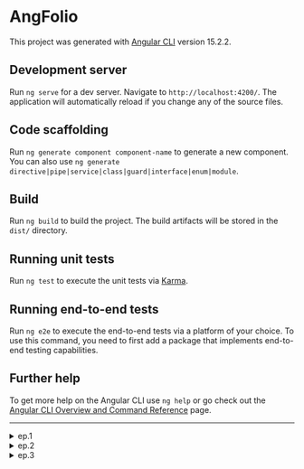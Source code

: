 # AngFolio

This project was generated with [Angular CLI](https://github.com/angular/angular-cli) version 15.2.2.

## Development server

Run `ng serve` for a dev server. Navigate to `http://localhost:4200/`. The application will automatically reload if you change any of the source files.

## Code scaffolding

Run `ng generate component component-name` to generate a new component. You can also use `ng generate directive|pipe|service|class|guard|interface|enum|module`.

## Build

Run `ng build` to build the project. The build artifacts will be stored in the `dist/` directory.

## Running unit tests

Run `ng test` to execute the unit tests via [Karma](https://karma-runner.github.io).

## Running end-to-end tests

Run `ng e2e` to execute the end-to-end tests via a platform of your choice. To use this command, you need to first add a package that implements end-to-end testing capabilities.

## Further help

To get more help on the Angular CLI use `ng help` or go check out the [Angular CLI Overview and Command Reference](https://angular.io/cli) page.

---

<details>

<summary>ep.1</summary>

- init angular app w bootstrap&icons

```js
// disables routing because spa, use scss, current dir (check minimal)
ng new ang-folio --routing=false --style=scss --directory ./ // --minimal

npm i bootstrap
npm install bootstrap-icons
// `src/style.scss`
// when import w @import rule, wc omit file extension
@import "~bootstrap/dist/css/bootstrap.min.css";
@import "~bootstrap-icons/font/bootstrap-icons.css";

```

- add Angular logo [from](https://angular.io/presskit)

- add environments & basic layout

```js
ng generate environments

// add to `app.component.ts`
import { environment } from './../environments/environment';

export class AppComponent {
username = environment.username;
}
```

![Alt text](src/readmeAssets/init-app.png)

- add service, component, interface

```js
ng g s services/github --skip-tests --dry-run ng g c views/person-info --skip-tests --dry-run
ng g i modules/user --dry-run
```

- get user

```js
// `person-info.ts`
export class PersonInfoComponent implements OnInit {
  user$: Observable<IUser> | undefined;

  constructor(private githubService: GithubService) {}

  ngOnInit(): void {
    this.user$ = this.githubService.getUser();
  }
}
```

```html
// `person-info.html`
<div class="card" *ngIf="user$ | async as user">// ... smth</div>
/* The main advantage of the async pipe is that it unsubscribes from the observable automatically when a component is destroyed, avoiding potential memory leaks */
```

![Alt text](src/readmeAssets/person-component.png)

</details>

<details>

<summary>ep.2</summary>

- add comp (user repos listing), interface

```js
ng g c views/panel --skip-tests --dry-run
ng g i modules/repository --dry-run

```

- refactor service URL

```js
export class GithubService {

  private userUrl: string = '';

  constructor(private http: HttpClient) {
    // like this →
    this.userUrl = `${environment.apiUrl}/users/${environment.username}`;
  }

  getUser(): Observable<User> {
    //  →
    return this.http.get<User>(this.userUrl);
  }

  getRepos(): Observable<Repository[]> {
    //  →
    return this.http.get<Repository[]>(this.userUrl + '/repos');
  }
```

- add fetch repos data from API, display w comp (pass data w @ Input)

```js
ng g  c views/repos --skip-tests --dry-run

// `.ts`
export class ReposComponent implements OnInit {
  repos$: Observable<IRepository[]> | undefined;

  constructor(private githubService: GithubService) {}

  ngOnInit(): void {
    this.repos$ = this.githubService
      .getRepos()
      .pipe(map((repos) => repos.filter((repo) => !repo.fork)));
    console.log(this.repos$.forEach((el) => console.log('el>>', el)));
  }
}
```

![Alt text](src/readmeAssets/repos-comp.png)

- add interface

```js
ng g i models/orgs --dry-run

export interface IOrgs {
  // ...
}
```

- add componemt & method

```js
ng g c views/orgs --skip-tests --inline-style --inline-template --dry-run
//`service.ts`
  getOrgs(): Observable<IOrgs[]> {
    return this.http.get<IOrgs[]>(this.userUrl + '/orgs');
  }
// `comp.ts`
import { Component, OnInit } from '@angular/core';
import { Observable } from 'rxjs';
import { IOrgs } from 'src/app/modules/orgs';
import { GithubService } from 'src/app/services/github.service';

@Component({
  selector: 'app-orgs',
  template: `
    <app-panel caption="Organizations" icon="diagram-3">
      <div class="list-group">
        <a
          href="https://www.github.com/{{ org.login }}"
          class="list-group-item list-group-item-action"
          *ngFor="let org of orgs$ | async"
        >
          <div class="row">
            <img [src]="org.avatar_url" />
            <div class="col-sm-9">
              <div class="d-flex w-100 justify-content-between">
                <h5 class="mb-1">{{ org.login }}</h5>
              </div>
              <p class="mb-1">{{ org.description }}</p>
            </div>
          </div>
        </a>
      </div>
    </app-panel>
  `,
  styles: [
    `
      img {
        width: 60px;
        height: 40px;
      }
    `,
  ],
})
export class OrgsComponent implements OnInit {
  orgs$?: Observable<IOrgs[]>;

  constructor(private githubService: GithubService) {}

  ngOnInit(): void {
    this.orgs$ = this.githubService.getOrgs();
  }
}
```

</details>

<details>

<summary>ep.3</summary>

## Integrating Angular Universal

```js

ng add @nguniversal/express-engine
```

![Alt text](src/readmeAssets/add-universal-package.png)

![Alt text](src/readmeAssets/add-universal.png)

- fix selector errors: legend+\*

`server.ts`

```js
server.engine(
  "html",
  ngExpressEngine({
    bootstrap: AppServerModule,
    inlineCriticalCss: false, // <- added
  })
);
```

- add prerendering content during build

```js
npm run prerender

// fix prerender issue with Angular 16 and Bootstrap 5
"optimization": {
    "scripts": true,
    "styles": {
          "minify": true,
          "inlineCritical": false
          },
    "fonts": true
},
"outputHashing": "all",
"sourceMap": false,
"namedChunks": false,
"aot": true,
"extractLicenses": true,
"vendorChunk": false,
"buildOptimizer": true
```

`→ res: `

![Alt text](src/readmeAssets/prerender.png)

```js
npm run serve:ssr
```

### Angular Universal SSR Double Loading

<details>

<summary>hydration (not working yet?)</summary>

<!-- Hydration is the process that restores the server side rendered application on the client. This includes things like reusing the server rendered DOM structures, persisting the application state, transferring application data that was retrieved already by the server, and other processes. -->

`app.module.ts`

```js
// enable hydration
@NgModule({
  declarations: [RootCmp],
  bootstrap: [RootCmp],
  providers: [provideClientHydration()],
})
export class AppModule {}
```

```js
import {provideClientHydration} from '@angular/platform-browser';
// ...

@NgModule({
  // ...
  providers: [ provideClientHydration() ],  // add this line
  bootstrap: [ AppComponent ]
})
export class AppModule {
  // ...
}

// run
npm run dev:ssr
```

</details>

<details>

<summary>TransferHttpCacheModule</summary>
<!--
The application makes one HTTP request for the browser rendered version and another for the SSR application because both versions have a different state. TransferHttpCacheModule solves the problem by installing an HTTP interceptor in the Angular application that ignores HTTP requests that have been handled by the server initially -->

`app.module.ts`

```js
import { TransferHttpCacheModule } from '@nguniversal/common';

@NgModule({
  imports: [
    TransferHttpCacheModule,
  ]
})


// execute the following
npm run prerender

// run
npm run serve:ssr

```

</details>

![Alt text](src/readmeAssets/universal-res.png)

</details>
